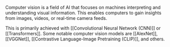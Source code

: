Computer vision is a field of AI that focuses on machines interpreting and understanding visual information. This enables computers to gain insights from images, videos, or real-time camera feeds.

This is primarily achieved with [[Convolutional Neural Network (CNN)]] or [[Transformers]]. Some notable computer vision models are [[AlexNet]], [[VGGNet]], [[Contrastive Language-Image Pretraining (CLIP)]], and others.
